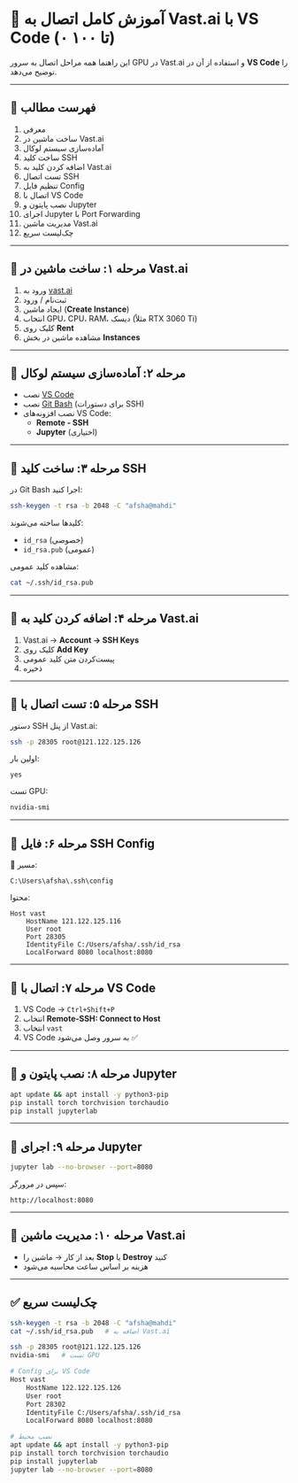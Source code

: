 # 🚀 آموزش کامل اتصال به Vast.ai با VS Code (۰ تا ۱۰۰)

این راهنما همه مراحل اتصال به سرور GPU در Vast.ai و استفاده از آن در **VS Code** را توضیح می‌دهد.  

---

## 📌 فهرست مطالب
1. معرفی  
2. ساخت ماشین در Vast.ai  
3. آماده‌سازی سیستم لوکال  
4. ساخت کلید SSH  
5. اضافه کردن کلید به Vast.ai  
6. تست اتصال SSH  
7. تنظیم فایل Config  
8. اتصال با VS Code  
9. نصب پایتون و Jupyter  
10. اجرای Jupyter با Port Forwarding  
11. مدیریت ماشین Vast.ai  
12. چک‌لیست سریع  

---

## 🔹 مرحله ۱: ساخت ماشین در Vast.ai
1. ورود به [vast.ai](https://vast.ai)  
2. ثبت‌نام / ورود  
3. ایجاد ماشین (**Create Instance**)  
4. انتخاب GPU، CPU، RAM، دیسک (مثلاً RTX 3060 Ti)  
5. کلیک روی **Rent**  
6. مشاهده ماشین در بخش **Instances**  

---

## 🔹 مرحله ۲: آماده‌سازی سیستم لوکال
- نصب [VS Code](https://code.visualstudio.com/)  
- نصب [Git Bash](https://git-scm.com/download/win) (برای دستورات SSH)  
- نصب افزونه‌های VS Code:  
  - **Remote - SSH**  
  - **Jupyter** (اختیاری)  

---

## 🔹 مرحله ۳: ساخت کلید SSH
در Git Bash اجرا کنید:
```bash
ssh-keygen -t rsa -b 2048 -C "afsha@mahdi"
```

کلیدها ساخته می‌شوند:  
- `id_rsa` (خصوصی)  
- `id_rsa.pub` (عمومی)  

مشاهده کلید عمومی:
```bash
cat ~/.ssh/id_rsa.pub
```

---

## 🔹 مرحله ۴: اضافه کردن کلید به Vast.ai
1. Vast.ai → **Account → SSH Keys**  
2. کلیک روی **Add Key**  
3. پیست‌کردن متن کلید عمومی  
4. ذخیره  

---

## 🔹 مرحله ۵: تست اتصال با SSH
دستور SSH از پنل Vast.ai:
```bash
ssh -p 28305 root@121.122.125.126
```

اولین بار:  
```
yes
```

تست GPU:
```bash
nvidia-smi
```

---

## 🔹 مرحله ۶: فایل SSH Config
📂 مسیر:  
```
C:\Users\afsha\.ssh\config
```

محتوا:
```ssh-config
Host vast
    HostName 121.122.125.116
    User root
    Port 28305
    IdentityFile C:/Users/afsha/.ssh/id_rsa
    LocalForward 8080 localhost:8080
```

---

## 🔹 مرحله ۷: اتصال با VS Code
1. VS Code → `Ctrl+Shift+P`  
2. انتخاب **Remote-SSH: Connect to Host**  
3. انتخاب `vast`  
4. VS Code به سرور وصل می‌شود ✅  

---

## 🔹 مرحله ۸: نصب پایتون و Jupyter
```bash
apt update && apt install -y python3-pip
pip install torch torchvision torchaudio
pip install jupyterlab
```

---

## 🔹 مرحله ۹: اجرای Jupyter
```bash
jupyter lab --no-browser --port=8080
```

سپس در مرورگر:
```
http://localhost:8080
```

---

## 🔹 مرحله ۱۰: مدیریت ماشین Vast.ai
- بعد از کار → ماشین را **Stop** یا **Destroy** کنید  
- هزینه بر اساس ساعت محاسبه می‌شود  

---

## ✅ چک‌لیست سریع
```bash
ssh-keygen -t rsa -b 2048 -C "afsha@mahdi"
cat ~/.ssh/id_rsa.pub   # اضافه به Vast.ai

ssh -p 28305 root@121.122.125.126
nvidia-smi   # تست GPU

# Config برای VS Code
Host vast
    HostName 122.122.125.126
    User root
    Port 28302
    IdentityFile C:/Users/afsha/.ssh/id_rsa
    LocalForward 8080 localhost:8080

# نصب محیط
apt update && apt install -y python3-pip
pip install torch torchvision torchaudio
pip install jupyterlab
jupyter lab --no-browser --port=8080
```